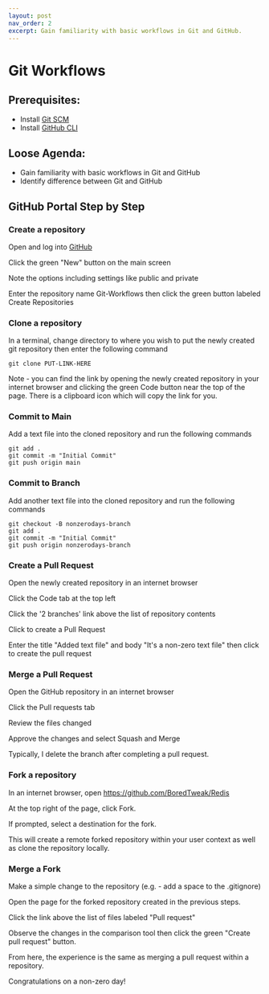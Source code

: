 ```yaml
---
layout: post
nav_order: 2
excerpt: Gain familiarity with basic workflows in Git and GitHub.
---
```


# Git Workflows

## Prerequisites:
- Install [Git SCM](https://git-scm.com/downloads)
- Install [GitHub CLI](https://cli.github.com/)

## Loose Agenda:
- Gain familiarity with basic workflows in Git and GitHub
- Identify difference between Git and GitHub

## GitHub Portal Step by Step

### Create a repository

Open and log into [GitHub](https://github.com/)

Click the green "New" button on the main screen

Note the options including settings like public and private

Enter the repository name Git-Workflows then click the green button labeled Create Repositories

### Clone a repository

In a terminal, change directory to where you wish to put the newly created git repository then enter the following command

```
git clone PUT-LINK-HERE
```

Note - you can find the link by opening the newly created repository in your internet browser and clicking the green Code button near the top of the page. There is a clipboard icon which will copy the link for you.

### Commit to Main

Add a text file into the cloned repository and run the following commands

```
git add .
git commit -m "Initial Commit"
git push origin main
```

### Commit to Branch

Add another text file into the cloned repository and run the following commands

```
git checkout -B nonzerodays-branch
git add .
git commit -m "Initial Commit"
git push origin nonzerodays-branch
```

### Create a Pull Request

Open the newly created repository in an internet browser

Click the Code tab at the top left

Click the '2 branches' link above the list of repository contents

Click to create a Pull Request

Enter the title "Added text file" and body "It's a non-zero text file" then click to create the pull request

### Merge a Pull Request

Open the GitHub repository in an internet browser

Click the Pull requests tab

Review the files changed

Approve the changes and select Squash and Merge

Typically, I delete the branch after completing a pull request. 

### Fork a repository

In an internet browser, open https://github.com/BoredTweak/Redis

At the top right of the page, click Fork.

If prompted, select a destination for the fork.


This will create a remote forked repository within your user context as well as clone the repository locally. 

### Merge a Fork

Make a simple change to the repository (e.g. - add a space to the .gitignore)

Open the page for the forked repository created in the previous steps. 

Click the link above the list of files labeled "Pull request"

Observe the changes in the comparison tool then click the green "Create pull request" button.

From here, the experience is the same as merging a pull request within a repository.

Congratulations on a non-zero day!
